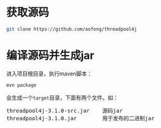 # 获取源码

```bash
git clone https://github.com/aofeng/threadpool4j
```

# 编译源码并生成jar

进入项目根目录，执行maven脚本：

```bash
mvn package
```

会生成一个`target`目录，下面有两个文件。如：

<pre>
threadpool4j-3.1.0-src.jar    源码jar
threadpool4j-3.1.0.jar        用于发布的二进制jar
</pre>
